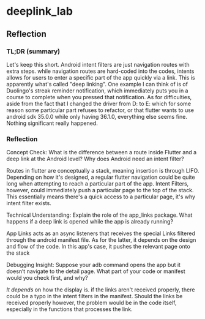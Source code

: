 # deeplink_lab
## Reflection

### TL;DR (summary)
Let's keep this short. Android intent filters are just navigation routes with extra steps. while navigation routes are hard-coded into the codes, intents allows for users to enter a specific part of the app quickly via a link. This is apparently what's called "deep linking". One example I can think of is of Duolingo's streak reminder notification, which immediately puts you in a course to complete when you pressed that notification. As for difficulties, aside from the fact that I changed the driver from D: to E: which for some reason some particular part refuses to refactor, or that flutter wants to use android sdk 35.0.0 while only having 36.1.0, everything else seems fine. Nothing significant really happened.



### Reflection
Concept Check:
What is the difference between a route inside Flutter and a deep link at the Android level? Why does Android need an intent filter?

Routes in flutter are conceptually a stack, meaning insertion is through LIFO. Depending on how it's designed, a regular flutter navigation could be quite long when attempting to reach a particular part of the app. Intent Filters, however, could immediately push a particular page to the top of the stack. This essentially means there's a quick access to a particular page, it's why intent filter exists.

Technical Understanding:
Explain the role of the app_links package.
What happens if a deep link is opened while the app is already running?

App Links acts as an async listeners that receives the special Links filtered through the android manifest file.
As for the latter, it depends on the design and flow of the code. In this app's case, it pushes the relevant page onto the stack

Debugging Insight:
Suppose your adb command opens the app but it doesn’t navigate to the detail page.
What part of your code or manifest would you check first, and why?

*It depends* on how the display is. if the links aren't received properly, there could be a typo in the intent filters in the manifest. Should the links be received properly however, the problem would be in the code itself, especially in the functions that processes the link.